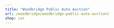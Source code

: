 ```yaml
---
title: "Woodbridge Public Auto Auction"
url: /woodbridge/woodbridge-public-auto-auction/
shop: car
---
```

